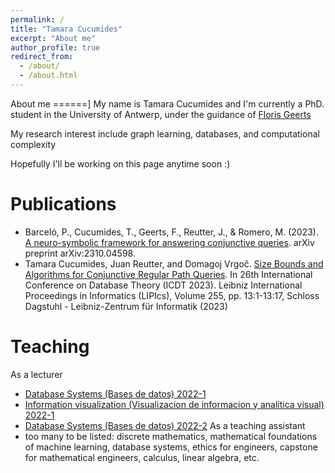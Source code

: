 ```yaml
---
permalink: /
title: "Tamara Cucumides"
excerpt: "About me"
author_profile: true
redirect_from: 
  - /about/
  - /about.html
---
```



About me
======]
My name is Tamara Cucumides and I'm currently a PhD. student in the University of Antwerp, under the guidance of [Floris Geerts](https://fgeerts.github.io/)

My research interest include graph learning, databases, and computational complexity

Hopefully I'll be working on this page anytime soon :) 



Publications
======
* Barceló, P., Cucumides, T., Geerts, F., Reutter, J., & Romero, M. (2023). [A neuro-symbolic framework for answering conjunctive queries](https://arxiv.org/abs/2310.04598). arXiv preprint arXiv:2310.04598.
* Tamara Cucumides, Juan Reutter, and Domagoj Vrgoč. [Size Bounds and Algorithms for Conjunctive Regular Path Queries](https://drops.dagstuhl.de/entities/document/10.4230/LIPIcs.ICDT.2023.13). In 26th International Conference on Database Theory (ICDT 2023). Leibniz International Proceedings in Informatics (LIPIcs), Volume 255, pp. 13:1-13:17, Schloss Dagstuhl - Leibniz-Zentrum für Informatik (2023)

Teaching
======
As a lecturer
* [Database Systems (Bases de datos) 2022-1](https://github.com/IIC2413/Syllabus-2022-1)
* [Information visualization (Visualizacion de informacion y analitica visual) 2022-1](https://github.com/TamaraCucumides/InfoVisCourse)
* [Database Systems (Bases de datos) 2022-2](https://github.com/IIC2413/Syllabus-2022-1)
As a teaching assistant
* too many to be listed: discrete mathematics, mathematical foundations of machine learning, database systems, ethics for engineers, capstone for mathematical engineers, calculus, linear algebra, etc.

